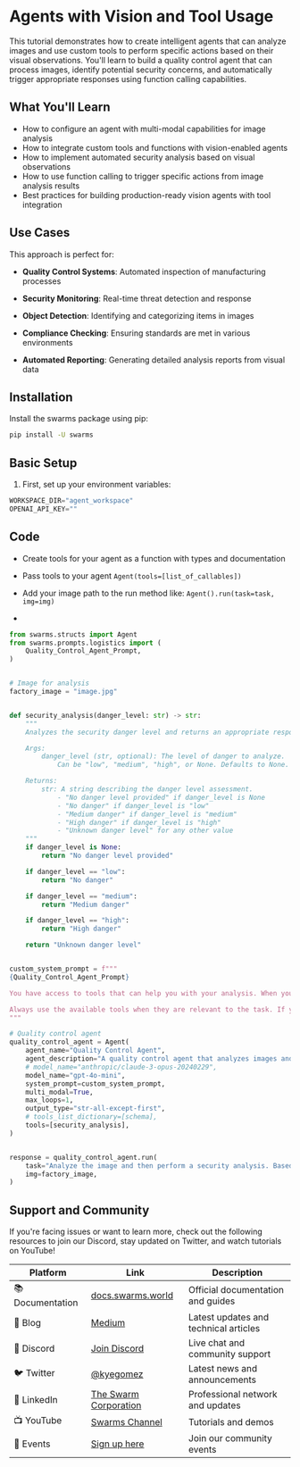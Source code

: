# Agents with Vision and Tool Usage

This tutorial demonstrates how to create intelligent agents that can analyze images and use custom tools to perform specific actions based on their visual observations. You'll learn to build a quality control agent that can process images, identify potential security concerns, and automatically trigger appropriate responses using function calling capabilities.

## What You'll Learn

- How to configure an agent with multi-modal capabilities for image analysis
- How to integrate custom tools and functions with vision-enabled agents
- How to implement automated security analysis based on visual observations
- How to use function calling to trigger specific actions from image analysis results
- Best practices for building production-ready vision agents with tool integration

## Use Cases

This approach is perfect for:

- **Quality Control Systems**: Automated inspection of manufacturing processes

- **Security Monitoring**: Real-time threat detection and response

- **Object Detection**: Identifying and categorizing items in images

- **Compliance Checking**: Ensuring standards are met in various environments

- **Automated Reporting**: Generating detailed analysis reports from visual data

## Installation

Install the swarms package using pip:

```bash
pip install -U swarms
```

## Basic Setup

1. First, set up your environment variables:

```python
WORKSPACE_DIR="agent_workspace"
OPENAI_API_KEY=""
```


## Code

- Create tools for your agent as a function with types and documentation

- Pass tools to your agent `Agent(tools=[list_of_callables])`

- Add your image path to the run method like: `Agent().run(task=task, img=img)`

- 

```python
from swarms.structs import Agent
from swarms.prompts.logistics import (
    Quality_Control_Agent_Prompt,
)


# Image for analysis
factory_image = "image.jpg"


def security_analysis(danger_level: str) -> str:
    """
    Analyzes the security danger level and returns an appropriate response.

    Args:
        danger_level (str, optional): The level of danger to analyze.
            Can be "low", "medium", "high", or None. Defaults to None.

    Returns:
        str: A string describing the danger level assessment.
            - "No danger level provided" if danger_level is None
            - "No danger" if danger_level is "low"
            - "Medium danger" if danger_level is "medium"
            - "High danger" if danger_level is "high"
            - "Unknown danger level" for any other value
    """
    if danger_level is None:
        return "No danger level provided"

    if danger_level == "low":
        return "No danger"

    if danger_level == "medium":
        return "Medium danger"

    if danger_level == "high":
        return "High danger"

    return "Unknown danger level"


custom_system_prompt = f"""
{Quality_Control_Agent_Prompt}

You have access to tools that can help you with your analysis. When you need to perform a security analysis, you MUST use the security_analysis function with an appropriate danger level (low, medium, or high) based on your observations.

Always use the available tools when they are relevant to the task. If you determine there is any level of danger or security concern, call the security_analysis function with the appropriate danger level.
"""

# Quality control agent
quality_control_agent = Agent(
    agent_name="Quality Control Agent",
    agent_description="A quality control agent that analyzes images and provides a detailed report on the quality of the product in the image.",
    # model_name="anthropic/claude-3-opus-20240229",
    model_name="gpt-4o-mini",
    system_prompt=custom_system_prompt,
    multi_modal=True,
    max_loops=1,
    output_type="str-all-except-first",
    # tools_list_dictionary=[schema],
    tools=[security_analysis],
)


response = quality_control_agent.run(
    task="Analyze the image and then perform a security analysis. Based on what you see in the image, determine if there is a low, medium, or high danger level and call the security_analysis function with that danger level",
    img=factory_image,
)
```


## Support and Community

If you're facing issues or want to learn more, check out the following resources to join our Discord, stay updated on Twitter, and watch tutorials on YouTube!

| Platform | Link | Description |
|----------|------|-------------|
| 📚 Documentation | [docs.swarms.world](https://docs.swarms.world) | Official documentation and guides |
| 📝 Blog | [Medium](https://medium.com/@kyeg) | Latest updates and technical articles |
| 💬 Discord | [Join Discord](https://discord.gg/jM3Z6M9uMq) | Live chat and community support |
| 🐦 Twitter | [@kyegomez](https://twitter.com/kyegomez) | Latest news and announcements |
| 👥 LinkedIn | [The Swarm Corporation](https://www.linkedin.com/company/the-swarm-corporation) | Professional network and updates |
| 📺 YouTube | [Swarms Channel](https://www.youtube.com/channel/UC9yXyitkbU_WSy7bd_41SqQ) | Tutorials and demos |
| 🎫 Events | [Sign up here](https://lu.ma/5p2jnc2v) | Join our community events |


